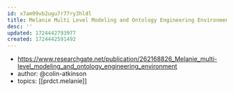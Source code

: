 ```yaml
---
id: x7am99vb2ugu7r77ry3hldl
title: Melanie Multi Level Modeling and Ontology Engineering Environment
desc: ''
updated: 1724442793977
created: 1724442591492
---
```


- https://www.researchgate.net/publication/262168826_Melanie_multi-level_modeling_and_ontology_engineering_environment
- author: @colin-atkinson
- topics: [[prdct.melanie]]